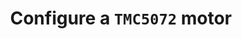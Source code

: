 ---
title: "Configure a `TMC5072` motor"
linkTitle: "TMC5072"
weight: 50
type: "docs"
description: "How to configure a motor with model `TMC5072`"
# SMEs: Rand, James
---
